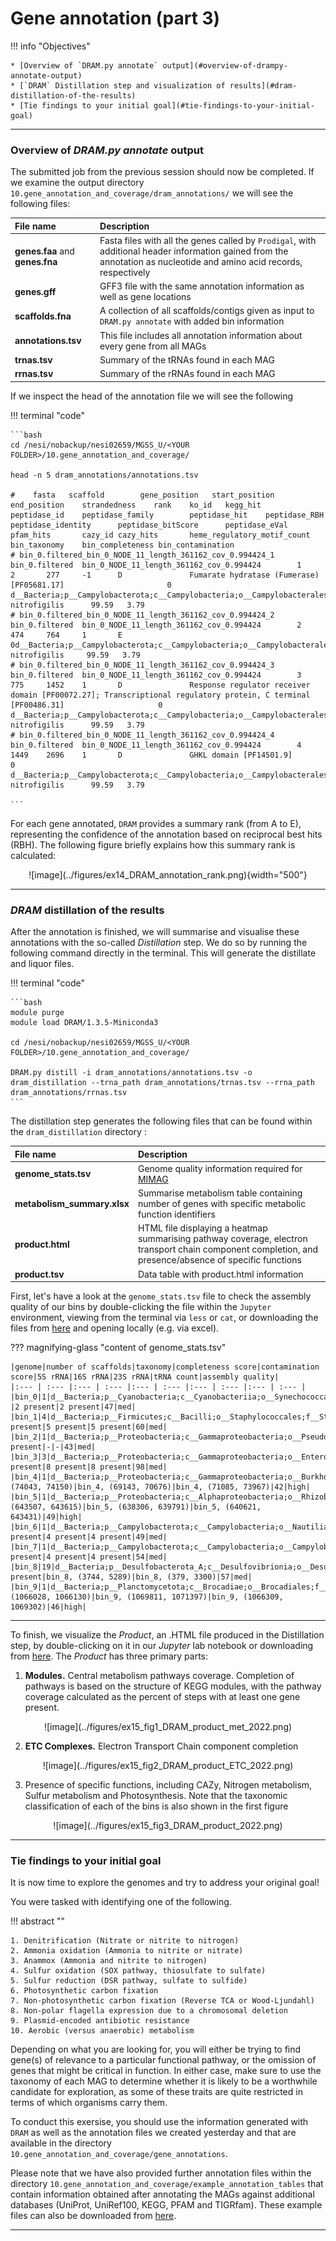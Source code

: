 # Gene annotation (part 3)

!!! info "Objectives"

    * [Overview of `DRAM.py annotate` output](#overview-of-drampy-annotate-output)
    * [`DRAM` Distillation step and visualization of results](#dram-distillation-of-the-results)
    * [Tie findings to your initial goal](#tie-findings-to-your-initial-goal)

---

### Overview of *DRAM.py annotate* output

The submitted job from the previous session should now be completed. If we examine the output directory `10.gene_annotation_and_coverage/dram_annotations/` we will see the following files:

|File name | Description|
|:--- | :--- | 
|**genes.faa** and **genes.fna** | Fasta files with all the genes called by `Prodigal`, with additional header information gained from the annotation as nucleotide and amino acid records, respectively |
|**genes.gff** | GFF3 file with the same annotation information as well as gene locations |
|**scaffolds.fna** | A collection of all scaffolds/contigs given as input to `DRAM.py annotate` with added bin information |
|**annotations.tsv** | This file includes all annotation information about every gene from all MAGs |
|**trnas.tsv** | Summary of the tRNAs found in each MAG |
|**rrnas.tsv** | Summary of the rRNAs found in each MAG |

If we inspect the head of the annotation file we will see the following

!!! terminal "code"

    ```bash
    cd /nesi/nobackup/nesi02659/MGSS_U/<YOUR FOLDER>/10.gene_annotation_and_coverage/

    head -n 5 dram_annotations/annotations.tsv 
    
    #    fasta   scaffold        gene_position   start_position  end_position    strandedness    rank    ko_id   kegg_hit        peptidase_id    peptidase_family        peptidase_hit    peptidase_RBH   peptidase_identity      peptidase_bitScore      peptidase_eVal  pfam_hits       cazy_id cazy_hits       heme_regulatory_motif_count     bin_taxonomy    bin_completeness bin_contamination
    # bin_0.filtered_bin_0_NODE_11_length_361162_cov_0.994424_1       bin_0.filtered  bin_0_NODE_11_length_361162_cov_0.994424        1       2       277     -1      D               Fumarate hydratase (Fumerase) [PF05681.17]                       0       d__Bacteria;p__Campylobacterota;c__Campylobacteria;o__Campylobacterales;f__Arcobacteraceae;g__Arcobacter;s__Arcobacter nitrofigilis      99.59   3.79
    # bin_0.filtered_bin_0_NODE_11_length_361162_cov_0.994424_2       bin_0.filtered  bin_0_NODE_11_length_361162_cov_0.994424        2       474     764     1       E               0d__Bacteria;p__Campylobacterota;c__Campylobacteria;o__Campylobacterales;f__Arcobacteraceae;g__Arcobacter;s__Arcobacter nitrofigilis     99.59   3.79
    # bin_0.filtered_bin_0_NODE_11_length_361162_cov_0.994424_3       bin_0.filtered  bin_0_NODE_11_length_361162_cov_0.994424        3       775     1452    1       D               Response regulator receiver domain [PF00072.27]; Transcriptional regulatory protein, C terminal [PF00486.31]                     0       d__Bacteria;p__Campylobacterota;c__Campylobacteria;o__Campylobacterales;f__Arcobacteraceae;g__Arcobacter;s__Arcobacter nitrofigilis      99.59   3.79
    # bin_0.filtered_bin_0_NODE_11_length_361162_cov_0.994424_4       bin_0.filtered  bin_0_NODE_11_length_361162_cov_0.994424        4       1449    2696    1       D               GHKL domain [PF14501.9]                  0       d__Bacteria;p__Campylobacterota;c__Campylobacteria;o__Campylobacterales;f__Arcobacteraceae;g__Arcobacter;s__Arcobacter nitrofigilis      99.59   3.79

    ```

For each gene annotated, `DRAM` provides a summary rank (from A to E), representing the confidence of the annotation based on reciprocal best hits (RBH). The following figure briefly explains how this summary rank is calculated:

<center>![image](../figures/ex14_DRAM_annotation_rank.png){width="500"}</center>


---

### *DRAM* distillation of the results

After the annotation is finished, we will summarise and visualise these annotations with the so-called *Distillation* step. We do so by running the following command directly in the terminal. This will generate the distillate and liquor files.

!!! terminal "code"

    ```bash
    module purge
    module load DRAM/1.3.5-Miniconda3
    
    cd /nesi/nobackup/nesi02659/MGSS_U/<YOUR FOLDER>/10.gene_annotation_and_coverage/
    
    DRAM.py distill -i dram_annotations/annotations.tsv -o dram_distillation --trna_path dram_annotations/trnas.tsv --rrna_path dram_annotations/rrnas.tsv
    ```


The distillation step generates the following files that can be found within the ```dram_distillation``` directory :

|File name | Description|
|:--- | :--- |
|**genome_stats.tsv**| Genome quality information required for [MIMAG](https://www.nature.com/articles/nbt.3893) |
|**metabolism_summary.xlsx**| Summarise metabolism table containing number of genes with specific metabolic function identifiers |
|**product.html**| HTML file displaying a heatmap summarising pathway coverage, electron transport chain component completion, and presence/absence of specific functions |
|**product.tsv**| Data table with product.html information |


First, let's have a look at the ```genome_stats.tsv``` file to check the assembly quality of our bins by double-clicking the file within the `Jupyter` environment, viewing from the terminal via `less` or `cat`, or downloading the files from [here](../resources/dram_distillation.zip) and opening locally (e.g. via excel).


??? magnifying-glass "content of genome_stats.tsv"

    |genome|number of scaffolds|taxonomy|completeness score|contamination score|5S rRNA|16S rRNA|23S rRNA|tRNA count|assembly quality|
    |:--- | :--- |:--- | :--- |:--- | :--- |:--- | :--- |:--- | :--- |
    |bin_0|1|d__Bacteria;p__Cyanobacteria;c__Cyanobacteriia;o__Synechococcales;f__Cyanobiaceae;g__Prochlorococcus_C;s__|100|0.14|-|2 present|2 present|47|med|
    |bin_1|4|d__Bacteria;p__Firmicutes;c__Bacilli;o__Staphylococcales;f__Staphylococcaceae;g__Staphylococcus;s__|99.51|0.08|6 present|5 present|5 present|60|med|
    |bin_2|1|d__Bacteria;p__Proteobacteria;c__Gammaproteobacteria;o__Pseudomonadales;f__Pseudomonadaceae;g__Pseudomonas;s__|96.45|0.11|3 present|-|-|43|med|
    |bin_3|3|d__Bacteria;p__Proteobacteria;c__Gammaproteobacteria;o__Enterobacterales;f__Vibrionaceae;g__Vibrio;s__|99.73|0.03|9 present|8 present|8 present|98|med|
    |bin_4|1|d__Bacteria;p__Proteobacteria;c__Gammaproteobacteria;o__Burkholderiales;f__Nitrosomonadaceae;g__Nitrosomonas;s__|99.97|0.74|bin_4, (74043, 74150)|bin_4, (69143, 70676)|bin_4, (71085, 73967)|42|high|
    |bin_5|1|d__Bacteria;p__Proteobacteria;c__Alphaproteobacteria;o__Rhizobiales;f__Xanthobacteraceae;g__Nitrobacter;s__|99.8|0|bin_5, (643507, 643615)|bin_5, (638306, 639791)|bin_5, (640621, 643431)|49|high|
    |bin_6|1|d__Bacteria;p__Campylobacterota;c__Campylobacteria;o__Nautiliales;f__Nautiliaceae;g__;s__|99.59|0.41|4 present|4 present|4 present|49|med|
    |bin_7|1|d__Bacteria;p__Campylobacterota;c__Campylobacteria;o__Campylobacterales;f__Arcobacteraceae;g__Arcobacter;s__|99.59|2.98|4 present|4 present|4 present|54|med|
    |bin_8|19|d__Bacteria;p__Desulfobacterota_A;c__Desulfovibrionia;o__Desulfovibrionales;f__Desulfovibrionaceae;g__Desulfovibrio;s__|99.41|0|2 present|bin_8, (3744, 5289)|bin_8, (379, 3300)|57|med|
    |bin_9|1|d__Bacteria;p__Planctomycetota;c__Brocadiae;o__Brocadiales;f__Brocadiaceae;g__;s__|97.8|1.65|bin_9, (1066028, 1066130)|bin_9, (1069811, 1071397)|bin_9, (1066309, 1069302)|46|high|

---

To finish, we visualize the *Product*, an .HTML file produced in the Distillation step, by double-clicking on it in our *Jupyter* lab notebook or downloading from [here](../resources/dram_distillation.zip). The *Product* has three primary parts:

1. **Modules.** Central metabolism pathways coverage. Completion of pathways is based on the structure of KEGG modules, with the pathway coverage calculated as the percent of steps with at least one gene present.

<center>
![image](../figures/ex15_fig1_DRAM_product_met_2022.png)
</center>

2. **ETC Complexes.** Electron Transport Chain component completion

<center>
![image](../figures/ex15_fig2_DRAM_product_ETC_2022.png)
</center>

3. Presence of specific functions, including CAZy, Nitrogen metabolism, Sulfur metabolism and Photosynthesis. Note that the taxonomic classification of each of the bins is also shown in the first figure

<center>
![image](../figures/ex15_fig3_DRAM_product_2022.png)
</center>

---

### Tie findings to your initial goal

It is now time to explore the genomes and try to address your original goal!

You were tasked with identifying one of the following.

!!! abstract ""

    1. Denitrification (Nitrate or nitrite to nitrogen)
    2. Ammonia oxidation (Ammonia to nitrite or nitrate)
    3. Anammox (Ammonia and nitrite to nitrogen)
    4. Sulfur oxidation (SOX pathway, thiosulfate to sulfate)
    5. Sulfur reduction (DSR pathway, sulfate to sulfide)
    6. Photosynthetic carbon fixation
    7. Non-photosynthetic carbon fixation (Reverse TCA or Wood-Ljundahl)
    8. Non-polar flagella expression due to a chromosomal deletion
    9. Plasmid-encoded antibiotic resistance
    10. Aerobic (versus anaerobic) metabolism

Depending on what you are looking for, you will either be trying to find gene(s) of relevance to a particular functional pathway, or the omission of genes that might be critical in function. In either case, make sure to use the taxonomy of each MAG to determine whether it is likely to be a worthwhile candidate for exploration, as some of these traits are quite restricted in terms of which organisms carry them.

To conduct this exersise, you should use the information generated with `DRAM` as well as the annotation files we created yesterday and that are available in the directory `10.gene_annotation_and_coverage/gene_annotations`. 

Please note that we have also provided further annotation files within the directory `10.gene_annotation_and_coverage/example_annotation_tables` that contain information obtained after annotating the MAGs against additional databases (UniProt, UniRef100, KEGG, PFAM and TIGRfam). These example files can also be downloaded from [here](../resources/example_annotation_tables.zip). 

---

